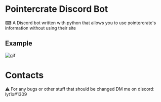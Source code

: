 # Pointercrate Discord Bot

  ⌨ A Discord bot written with python that allows you to use pointercrate's information without using their site


## Example
![gif](https://user-images.githubusercontent.com/76453631/143138217-7adcf9a1-072d-41e0-a17c-6bf61d9d508f.gif)

# Contacts
  ⚠️ For any bugs or other stuff that should be changed DM me on discord: lyt1x#1309
